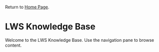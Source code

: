 Return to [Home Page](https://lakewingrasoftware.azureedge.net).

# LWS Knowledge Base

Welcome to the LWS Knowledge Base. Use the navigation pane to browse content.
